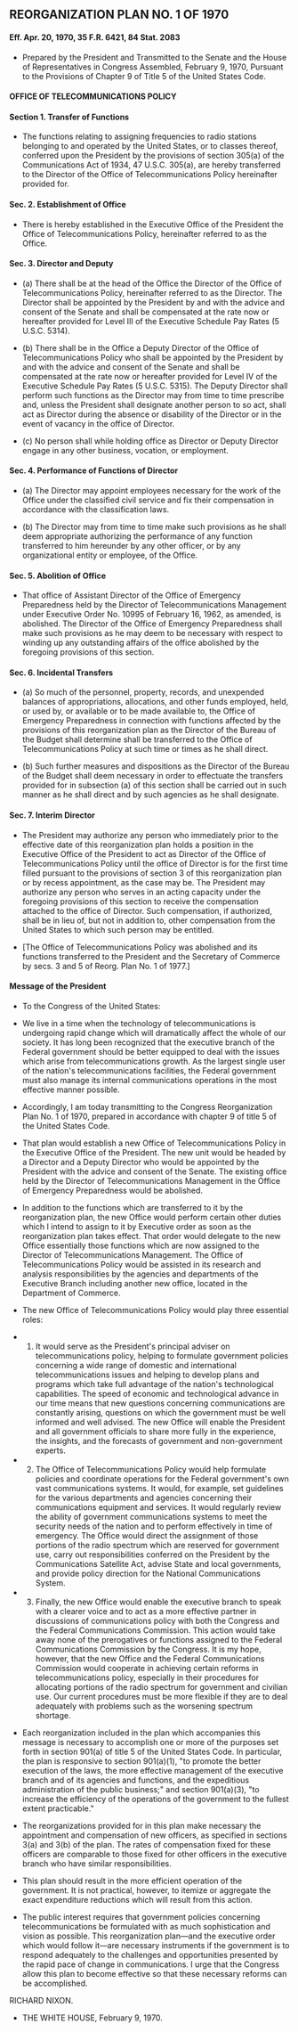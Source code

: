 ## **REORGANIZATION PLAN NO. 1 OF 1970**
#### Eff. Apr. 20, 1970, 35 F.R. 6421, 84 Stat. 2083
* Prepared by the President and Transmitted to the Senate and the House of Representatives in Congress Assembled, February 9, 1970, Pursuant to the Provisions of Chapter 9 of Title 5 of the United States Code.

#### OFFICE OF TELECOMMUNICATIONS POLICY
#### Section 1. Transfer of Functions
* The functions relating to assigning frequencies to radio stations belonging to and operated by the United States, or to classes thereof, conferred upon the President by the provisions of section 305(a) of the Communications Act of 1934, 47 U.S.C. 305(a), are hereby transferred to the Director of the Office of Telecommunications Policy hereinafter provided for.

#### Sec. 2. Establishment of Office
* There is hereby established in the Executive Office of the President the Office of Telecommunications Policy, hereinafter referred to as the Office.

#### Sec. 3. Director and Deputy
* (a) There shall be at the head of the Office the Director of the Office of Telecommunications Policy, hereinafter referred to as the Director. The Director shall be appointed by the President by and with the advice and consent of the Senate and shall be compensated at the rate now or hereafter provided for Level III of the Executive Schedule Pay Rates (5 U.S.C. 5314).

* (b) There shall be in the Office a Deputy Director of the Office of Telecommunications Policy who shall be appointed by the President by and with the advice and consent of the Senate and shall be compensated at the rate now or hereafter provided for Level IV of the Executive Schedule Pay Rates (5 U.S.C. 5315). The Deputy Director shall perform such functions as the Director may from time to time prescribe and, unless the President shall designate another person to so act, shall act as Director during the absence or disability of the Director or in the event of vacancy in the office of Director.

* (c) No person shall while holding office as Director or Deputy Director engage in any other business, vocation, or employment.

#### Sec. 4. Performance of Functions of Director
* (a) The Director may appoint employees necessary for the work of the Office under the classified civil service and fix their compensation in accordance with the classification laws.

* (b) The Director may from time to time make such provisions as he shall deem appropriate authorizing the performance of any function transferred to him hereunder by any other officer, or by any organizational entity or employee, of the Office.

#### Sec. 5. Abolition of Office
* That office of Assistant Director of the Office of Emergency Preparedness held by the Director of Telecommunications Management under Executive Order No. 10995 of February 16, 1962, as amended, is abolished. The Director of the Office of Emergency Preparedness shall make such provisions as he may deem to be necessary with respect to winding up any outstanding affairs of the office abolished by the foregoing provisions of this section.

#### Sec. 6. Incidental Transfers
* (a) So much of the personnel, property, records, and unexpended balances of appropriations, allocations, and other funds employed, held, or used by, or available or to be made available to, the Office of Emergency Preparedness in connection with functions affected by the provisions of this reorganization plan as the Director of the Bureau of the Budget shall determine shall be transferred to the Office of Telecommunications Policy at such time or times as he shall direct.

* (b) Such further measures and dispositions as the Director of the Bureau of the Budget shall deem necessary in order to effectuate the transfers provided for in subsection (a) of this section shall be carried out in such manner as he shall direct and by such agencies as he shall designate.

#### Sec. 7. Interim Director
* The President may authorize any person who immediately prior to the effective date of this reorganization plan holds a position in the Executive Office of the President to act as Director of the Office of Telecommunications Policy until the office of Director is for the first time filled pursuant to the provisions of section 3 of this reorganization plan or by recess appointment, as the case may be. The President may authorize any person who serves in an acting capacity under the foregoing provisions of this section to receive the compensation attached to the office of Director. Such compensation, if authorized, shall be in lieu of, but not in addition to, other compensation from the United States to which such person may be entitled.

* [The Office of Telecommunications Policy was abolished and its functions transferred to the President and the Secretary of Commerce by secs. 3 and 5 of Reorg. Plan No. 1 of 1977.]

#### Message of the President
* To the Congress of the United States:

* We live in a time when the technology of telecommunications is undergoing rapid change which will dramatically affect the whole of our society. It has long been recognized that the executive branch of the Federal government should be better equipped to deal with the issues which arise from telecommunications growth. As the largest single user of the nation's telecommunications facilities, the Federal government must also manage its internal communications operations in the most effective manner possible.

* Accordingly, I am today transmitting to the Congress Reorganization Plan No. 1 of 1970, prepared in accordance with chapter 9 of title 5 of the United States Code.

* That plan would establish a new Office of Telecommunications Policy in the Executive Office of the President. The new unit would be headed by a Director and a Deputy Director who would be appointed by the President with the advice and consent of the Senate. The existing office held by the Director of Telecommunications Management in the Office of Emergency Preparedness would be abolished.

* In addition to the functions which are transferred to it by the reorganization plan, the new Office would perform certain other duties which I intend to assign to it by Executive order as soon as the reorganization plan takes effect. That order would delegate to the new Office essentially those functions which are now assigned to the Director of Telecommunications Management. The Office of Telecommunications Policy would be assisted in its research and analysis responsibilities by the agencies and departments of the Executive Branch including another new office, located in the Department of Commerce.

* The new Office of Telecommunications Policy would play three essential roles:

* 1. It would serve as the President's principal adviser on telecommunications policy, helping to formulate government policies concerning a wide range of domestic and international telecommunications issues and helping to develop plans and programs which take full advantage of the nation's technological capabilities. The speed of economic and technological advance in our time means that new questions concerning communications are constantly arising, questions on which the government must be well informed and well advised. The new Office will enable the President and all government officials to share more fully in the experience, the insights, and the forecasts of government and non-government experts.

* 2. The Office of Telecommunications Policy would help formulate policies and coordinate operations for the Federal government's own vast communications systems. It would, for example, set guidelines for the various departments and agencies concerning their communications equipment and services. It would regularly review the ability of government communications systems to meet the security needs of the nation and to perform effectively in time of emergency. The Office would direct the assignment of those portions of the radio spectrum which are reserved for government use, carry out responsibilities conferred on the President by the Communications Satellite Act, advise State and local governments, and provide policy direction for the National Communications System.

* 3. Finally, the new Office would enable the executive branch to speak with a clearer voice and to act as a more effective partner in discussions of communications policy with both the Congress and the Federal Communications Commission. This action would take away none of the prerogatives or functions assigned to the Federal Communications Commission by the Congress. It is my hope, however, that the new Office and the Federal Communications Commission would cooperate in achieving certain reforms in telecommunications policy, especially in their procedures for allocating portions of the radio spectrum for government and civilian use. Our current procedures must be more flexible if they are to deal adequately with problems such as the worsening spectrum shortage.

* Each reorganization included in the plan which accompanies this message is necessary to accomplish one or more of the purposes set forth in section 901(a) of title 5 of the United States Code. In particular, the plan is responsive to section 901(a)(1), "to promote the better execution of the laws, the more effective management of the executive branch and of its agencies and functions, and the expeditious administration of the public business;" and section 901(a)(3), "to increase the efficiency of the operations of the government to the fullest extent practicable."

* The reorganizations provided for in this plan make necessary the appointment and compensation of new officers, as specified in sections 3(a) and 3(b) of the plan. The rates of compensation fixed for these officers are comparable to those fixed for other officers in the executive branch who have similar responsibilities.

* This plan should result in the more efficient operation of the government. It is not practical, however, to itemize or aggregate the exact expenditure reductions which will result from this action.

* The public interest requires that government policies concerning telecommunications be formulated with as much sophistication and vision as possible. This reorganization plan—and the executive order which would follow it—are necessary instruments if the government is to respond adequately to the challenges and opportunities presented by the rapid pace of change in communications. I urge that the Congress allow this plan to become effective so that these necessary reforms can be accomplished.

RICHARD NIXON.&nbsp;&nbsp;&nbsp;&nbsp;&nbsp;&nbsp;


* THE WHITE HOUSE, February 9, 1970.